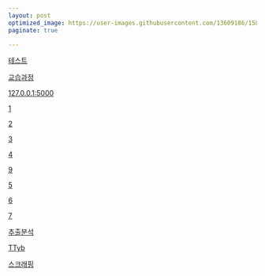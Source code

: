 ```yaml
---
layout: post
optimized_image: https://user-images.githubusercontent.com/13609186/158834851-5c5d7736-001b-448d-8bb6-eb99f2f16233.jpg
paginate: true

---
```

[테스트](http://www.tybai.com/crawlerfirst/_%E7%88%AC%E8%99%AB%E6%95%99%E7%A8%8B.html)<br>

[교습과정](http://www.tybai.com/crawlerfirst/_%E7%88%AC%E8%99%AB%E6%95%99%E7%A8%8B.html)<br>

[127.0.0.1:5000](fmp://127.0.0.1:5000)<br>

<a href="fmp://127.0.0.1:5000">1</a> <br>

<a href="https://choijangwook.127.0.0.1:5000/">2</a> <br>

<a href="https://choijangwook.github.io/guiter/">3</a> <br>

<a href="https://choijangwook.github.io/guiter.127.0.0.1:5000/">4</a> <br>

<a href="https://choijangwook.127.0.0.1:5000/">9</a> <br>

<a href="https://choijangwook.github.io/guiter/">5</a> <br>

<a href="https://choijangwook.github.io/127.0.0.1:5900">6</a> <br>

<a href="https://choijangwook.github.io/guiter/127.0.0.1:5900">7</a> <br>

[추출분석](http://www.tybai.com/python/%E6%B7%98%E5%AE%9D%E5%A4%A9%E7%8C%AB%E5%95%86%E5%93%81%E6%8A%93%E5%8F%96.html)<br>

[TTyb](http://tybai.com)<br>

[스크래핑](http://www.cnblogs.com/TTyb/p/7816794.html)<br>


```
